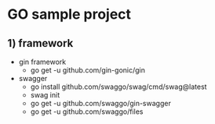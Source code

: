 # GO sample project
## 1) framework

- gin framework
  - go get -u github.com/gin-gonic/gin
- swagger
  - go install github.com/swaggo/swag/cmd/swag@latest
  - swag init
  - go get -u github.com/swaggo/gin-swagger
  - go get -u github.com/swaggo/files
